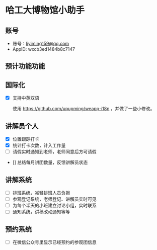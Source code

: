 # 哈工大博物馆小助手

## 账号

- 账号：liyiming159@qq.com
- AppID: wxcb3ed1484b8c7147


## 预计功能功能

## 国际化

- [x] 支持中英双语

	使用 https://github.com/upupming/weapp-i18n ，并做了一些小修改。

## 讲解员个人

- [x] 位置跟踪打卡
- [x] 统计打卡次数，计入工作量
- [ ] 请假实时通知到老师，老师同意后方可请假
- [] 总结每月讲团数量，反馈讲解员状态


## 讲解系统 

- [ ] 排班系统，减轻排班人员负担
- [ ] 参观登记系统，老师登记、讲解员实时可见
- [ ] 为每个半天的小班建立讨论小组，实时联系
- [ ] 通知系统，讲稿改动通知等等

## 预约系统

- [ ] 在微信公众号里显示已经预约的参观团信息
